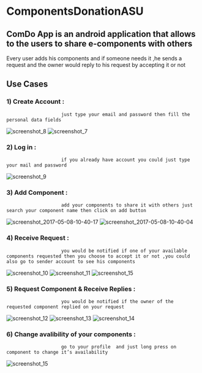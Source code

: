 # ComponentsDonationASU
## ComDo App is an android application that allows to the users to share e-components with others 
Every user adds his components and if someone needs it ,he sends a request and the owner would reply to his request by accepting it or not
## Use Cases
### 1)	Create Account : 
                        just type your email and password then fill the personal data fields
![screenshot_8](https://cloud.githubusercontent.com/assets/17127687/25903298/4ec5fd06-359c-11e7-8016-83d6d192ccc8.png)
![screenshot_7](https://cloud.githubusercontent.com/assets/17127687/25903297/4ea76fda-359c-11e7-97b0-0b24958b2a8b.png)
### 2)	Log in : 
                        if you already have account you could just type your mail and password
![screenshot_9](https://cloud.githubusercontent.com/assets/17127687/25903630/4c67ab12-359d-11e7-9518-13fb9adda721.png)
### 3)	Add Component  : 
                        add your components to share it with others just search your component name then click on add button
![screenshot_2017-05-08-10-40-17](https://cloud.githubusercontent.com/assets/17127687/25903763/9e345d64-359d-11e7-98f7-4a01f54f0cdf.png)
![screenshot_2017-05-08-10-40-04](https://cloud.githubusercontent.com/assets/17127687/25903762/9e32c12a-359d-11e7-9354-741c5d454703.png)
### 4)	Receive Request   : 
                        you would be notified if one of your available components requested then you choose to accept it or not ,you could also go to sender account to see his components 
![screenshot_10](https://cloud.githubusercontent.com/assets/17127687/25903944/16476896-359e-11e7-8f75-aab2cf24d543.png)
![screenshot_11](https://cloud.githubusercontent.com/assets/17127687/25903943/15e3941a-359e-11e7-8a46-57c3a59a2120.png)
![screenshot_15](https://cloud.githubusercontent.com/assets/17127687/25903942/15e27120-359e-11e7-9306-042d88861f49.png)
### 5)	Request Component & Receive Replies :
                        you would be notified if the owner of the requested component replied on your request
![screenshot_12](https://cloud.githubusercontent.com/assets/17127687/25904117/8c7583e0-359e-11e7-83bf-1a52effee372.png)
![screenshot_13](https://cloud.githubusercontent.com/assets/17127687/25904113/8c0380e2-359e-11e7-8ad1-ff184c687183.png)
![screenshot_14](https://cloud.githubusercontent.com/assets/17127687/25904114/8c069f16-359e-11e7-9e43-0e03c97bb09f.png)
### 6)	Change avalibility of your components :
                        go to your profile  and just long press on component to change it’s availability
![screenshot_15](https://cloud.githubusercontent.com/assets/17127687/25904199/d1defc18-359e-11e7-9d6c-e3efd5348278.png)

